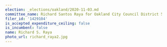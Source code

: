 ```yaml
---
election: _elections/oakland/2020-11-03.md
committee_name: Richard Santos Raya for Oakland City Council District 5 2020
filer_id: '1429104'
is_accepted_expenditure_ceiling: false
is_incumbent: false
name: Richard S. Raya
photo_url: richard_raya2.jpg
---
```

